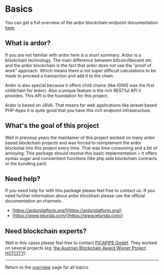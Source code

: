 # Basics

You can get a full overview of the ardor blockchain endpoint documentation [here](https://testardor.jelurida.com/test).

## What is ardor?

If you are not familiar with ardor here is a short summary:
Ardor is a blockchain technology. The main difference between bitcoin/litecoint etc. and the ardor blockchain is the fact that ardor does not use the "proof of work" approach. Which means there a not super difficult calculations to be made to proceed a transaction and add it to the chain.

Ardor is also special because it offers child chains (like IGNIS was the first childchain for ardor).
Also a unique feature is the rich RESTful API it provides. This API is the foundation for this project.

Ardor is based on JAVA. That means for web applications like laravel based PHP-Apps it is quite good that you have this rich endpoint infrastructure.

## What's the goal of this project

Well in previous years the maintainer of this project worked on many ardor based blockchain projects and was forced to reimplement the ardor blockchai into this project every time. That was time consuming and a bit of annoying. This package should resolve this basic implementation + it offers syntax sugar and convientient functions (like php side blockchain contracts or the bundling part)

## Need help?

If you need help for with this package please feel free to contact us. If you need further information about ardor blockhain please use the official documentation an channels.

- [https://ardorplatform.org/](https://ardorplatform.org/)
- [https://www.jelurida.com/](https://www.jelurida.com/)

## Need blockchain experts?

Well in this cases please feel free to contact [PICAPIPE GmbH](https://picapipe.com). 
They worked on several projects (eg. [the Austrian Blockchain Award Winner Project HOTCITY](https://cities.ait.ac.at/projects/hotcity/))

---
Return to the [overview](overview.md) page for all topics.